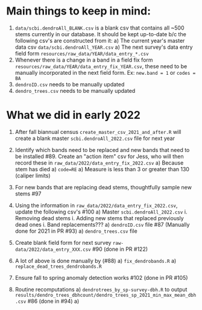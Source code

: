 # Main things to keep in mind:

1. `data/scbi.dendroAll_BLANK.csv` is a blank csv that contains all ~500 stems currently in our database. It should be kept up-to-date b/c the following csv's are constructed from it:
    a) The current year's master data csv `data/scbi.dendroAll_YEAR.csv`
    a) The next survey's data entry field form `resources/raw_data/YEAR/data_entry_*.csv`
1. Whenever there is a change in a band in a field fix form `resources/raw_data/YEAR/data_entry_fix_YEAR.csv`, these need to be manually incorporated in the next field form. Ex: `new.band = 1` or `codes = BA`
1. `dendroID.csv` needs to be manually updated
1. `dendro_trees.csv` needs to be manually updated



# What we did in early 2022

1. After fall biannual census `create_master_csv_2021_and_after.R` will create a blank master `scbi.dendroAll_2022.csv` file for next year
1. Identify which bands need to be replaced and new bands that need to be installed #89. Create an "action item" csv for Jess, who will then record these in `raw_data/2022/data_entry_fix_2022.csv`
    a) Because stem has died
    a) `code=RE`
    a) Measure is less than 3 or greater than 130 (caliper limits)
1. For new bands that are replacing dead stems, thoughtfully sample new stems #97
1. Using the information in `raw_data/2022/data_entry_fix_2022.csv`, update the following csv's #100
    a) Master `scbi.dendroAll_2022.csv`
        i. Removing dead stems
        i. Adding new stems that replaced previously dead ones
        i. Band replacements???
    a) `dendroID.csv` file #87 (Manually done for 2021 in PR #93)
    a) `dendro_trees.csv` file 
1. Create blank field form for next survey `raw-data/2022/data_entry_XXX.csv` #90 (done in PR #122) 



1. A lot of above is done manually by (#88)
    a) `fix_dendrobands.R`
    a) `replace_dead_trees_dendrobands.R`
1. Ensure fall to spring anomaly detection works #102 (done in PR #105)
1. Routine recomputations
    a) `dendrotrees_by_sp-survey-dbh.R` to output `results/dendro_trees_dbhcount/dendro_trees_sp_2021_min_max_mean_dbh.csv` #86 (done in #94)
    a)